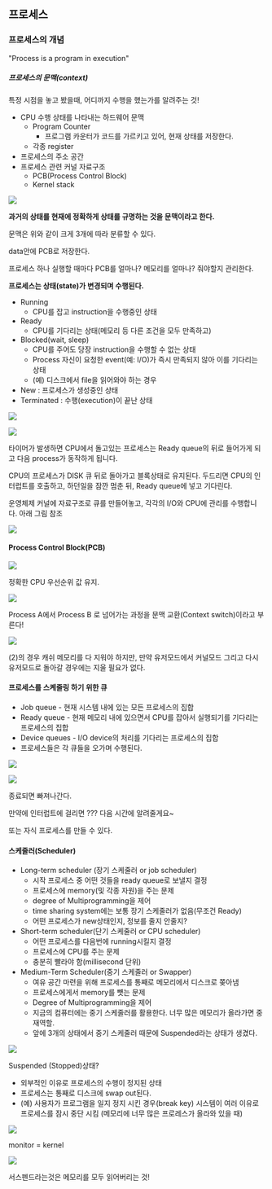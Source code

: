 ## 프로세스



### 프로세스의 개념

"Process is a program in execution"



##### 프로세스의 문맥(context)

특정 시점을 놓고 봤을때, 어디까지 수행을 했는가를 알려주는 것!

- CPU 수행 상태를 나타내는 하드웨어 문맥
  - Program Counter
    - 프로그램 카운터가 코드를 가르키고 있어, 현재 상태를 저장한다.
  - 각종 register
- 프로세스의 주소 공간
- 프로세스 관련 커널 자료구조
  - PCB(Process Control Block)
  - Kernel stack



![](https://ws2.sinaimg.cn/large/006tNc79gy1fme30bzq0cj313k0tudw0.jpg)



**과거의 상태를 현재에 정확하게 상태를 규명하는 것을 문맥이라고 한다.**

문맥은 위와 같이 크게 3개에 따라 분류할 수 있다.

data안에 PCB로 저장한다.

프로세스 하나 실행할 때마다 PCB를 얼마나? 메모리를 얼마나? 줘야할지 관리한다.



**프로세스는 상태(state)가 변경되며 수행된다.**

- Running
  - CPU를 잡고 instruction을 수행중인 상태
- Ready
  - CPU를 기다리는 상태(메모리 등 다른 조건을 모두 만족하고)
- Blocked(wait, sleep)
  - CPU를 주어도 당장  instruction을 수행할 수 없는 상태
  - Process 자신이 요청한 event(예: I/O)가 즉시 만족되지 않아 이를 기다리는 상태
  - (예) 디스크에서 file을 읽어와야 하는 경우
- New : 프로세스가 생성중인 상태
- Terminated : 수행(execution)이 끝난 상태

![](https://ws4.sinaimg.cn/large/006tNc79gy1fme3f04wvcj314m0s2dtn.jpg)

![](https://ws3.sinaimg.cn/large/006tNc79gy1fme3hmjjn7j314s0uc19m.jpg)



타이머가 발생하면 CPU에서 돌고있는 프로세스는 Ready queue의 뒤로 들어가게 되고 다음 process가 동작하게 됩니다.

CPU의 프로세스가 DISK 큐 뒤로 돌아가고 블록상태로 유지된다.
두드리면 CPU의 인터럽트를 호출하고, 하던일을 잠깐 멈춘 뒤, Ready queue에 넣고 기다린다.



운영체제 커널에 자료구조로 큐를 만들어놓고, 각각의 I/O와 CPU에 관리를 수행합니다. 아래 그림 참조

![](https://ws4.sinaimg.cn/large/006tNc79gy1fme3ptsi0vj31480u8k97.jpg)



#### Process Control Block(PCB)

![](https://ws1.sinaimg.cn/large/006tNc79gy1fme3rbs4osj313u0u81bz.jpg)

정확한 CPU 우선순위 값 유지.



![](https://ws1.sinaimg.cn/large/006tNc79gy1fme3tz2lptj310c0tyarp.jpg)

Process A에서 Process B 로 넘어가는 과정을 문맥 교환(Context switch)이라고 부른다!



![](https://ws2.sinaimg.cn/large/006tNc79gy1fme3xdahp2j314i0tw4m9.jpg)



(2)의 경우 캐쉬 메모리를 다 지워야 하지만, 만약 유저모드에서 커널모드 그리고 다시 유저모드로 돌아갈 경우에는 지울 필요가 없다.



#### 프로세스를 스켸줄링 하기 위한 큐

- Job queue - 현재 시스템 내에 있는 모든 프로세스의 집합
- Ready queue - 현재 메모리 내에 있으면서 CPU를 잡아서 실행되기를 기다리는 프로세스의 집합
- Device queues - I/O device의 처리를 기다리는 프로세스의 집합
- 프로세스들은 각 큐들을 오가며 수행된다.

![](https://ws1.sinaimg.cn/large/006tNc79gy1fme48msy9ij30zy0tqgxs.jpg)



![](https://ws3.sinaimg.cn/large/006tNc79gy1fme49tptxsj30zg0rkdr4.jpg)



종료되면 빠져나간다.

만약에 인터럽트에 걸리면 ??? 다음 시간에 알려줄게요~

또는 자식 프로세스를 만들 수 있다.



#### 스케줄러(Scheduler)

- Long-term scheduler (장기 스케줄러 or job scheduler)
  - 시작 프로세스 중 어떤 것들을 ready queue로 보낼지 결정
  - 프로세스에 memory(및 각종 자원)을 주는 문제
  - degree of Multiprogramming을 제어
  - time sharing system에는 보통 장기 스케줄러가 없음(무조건 Ready)
  - 어떤 프로세스가 new상태인지, 정보를 줄지 안줄지?
- Short-term scheduler(단기 스케줄러 or CPU scheduler)
  - 어떤 프로세스를 다음번에 running시킬지 결정
  - 프로세스에 CPU를 주는 문제
  - 충분히 빨라야 함(millisecond 단위)
- Medium-Term Scheduler(중기 스케줄러 or Swapper)
  - 여유 공간 마련을 위해 프로세스를 통째로 메모리에서 디스크로 쫒아냄
  - 프로세스에게서 memory를 뻇는 문제
  - Degree of Multiprogramming을 제어
  - 지금의 컴퓨터에는 중기 스케줄러를 활용한다.
    너무 많은 메모리가 올라가면 중재역할.
  - 앞에 3개의 상태에서 중기 스케줄러 때문에 Suspended라는 상태가 생겼다.

![](https://ws1.sinaimg.cn/large/006tNc79gy1fme4nbq2fwj310w0totuk.jpg)



Suspended (Stopped)상태?

- 외부적인  이유로 프로세스의 수행이 정지된 상태
- 프로세스는 통째로 디스크에 swap out된다.
- (예) 사용자가 프로그램을 일지 정지 시킨 경우(break key)
  시스템이 여러 이유로 프로세스를 잠시 중단 시킴
  (메모리에 너무 많은 프로레스가 올라와 있을 때)



![](https://ws1.sinaimg.cn/large/006tNc79gy1fme4rfzfp8j30ze0mq7i2.jpg)

monitor = kernel 



![](https://ws4.sinaimg.cn/large/006tNc79gy1fme4ulfswij314c0uk7r7.jpg)



서스펜드라는것은 메모리를 모두 읽어버리는 것!

